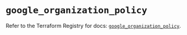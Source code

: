 # `google_organization_policy`

Refer to the Terraform Registry for docs: [`google_organization_policy`](https://registry.terraform.io/providers/hashicorp/google-beta/5.24.0/docs/resources/google_organization_policy).
